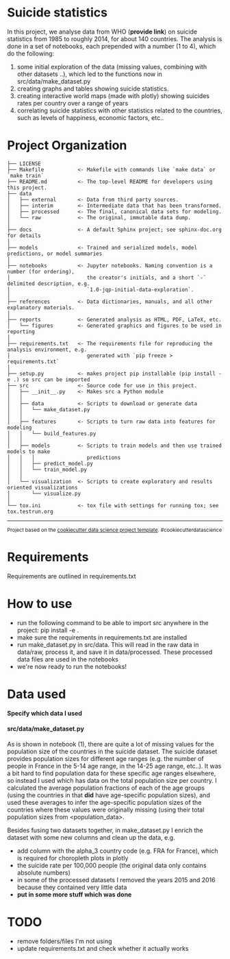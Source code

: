 Suicide statistics
==============================

In this project, we analyse data from WHO (**provide link**) on suicide statistics from 1985 to roughly 2014, for about 140 countries. The analysis is done in a set of notebooks, each prepended with a number (1 to 4), which do the following:
1. some initial exploration of the data (missing values, combining with other datasets ..), which led to the functions now in src/data/make_dataset.py
2. creating graphs and tables showing suicide statistics. 
3. creating interactive world maps (made with plotly) showing suicides rates per country over a range of years 
4. correlating suicide statistics with other statistics related to the countries, such as levels of happiness, economic factors, etc.. 

Project Organization
=========================

    ├── LICENSE
    ├── Makefile           <- Makefile with commands like `make data` or `make train`
    ├── README.md          <- The top-level README for developers using this project.
    ├── data
    │   ├── external       <- Data from third party sources.
    │   ├── interim        <- Intermediate data that has been transformed.
    │   ├── processed      <- The final, canonical data sets for modeling.
    │   └── raw            <- The original, immutable data dump.
    │
    ├── docs               <- A default Sphinx project; see sphinx-doc.org for details
    │
    ├── models             <- Trained and serialized models, model predictions, or model summaries
    │
    ├── notebooks          <- Jupyter notebooks. Naming convention is a number (for ordering),
    │                         the creator's initials, and a short `-` delimited description, e.g.
    │                         `1.0-jqp-initial-data-exploration`.
    │
    ├── references         <- Data dictionaries, manuals, and all other explanatory materials.
    │
    ├── reports            <- Generated analysis as HTML, PDF, LaTeX, etc.
    │   └── figures        <- Generated graphics and figures to be used in reporting
    │
    ├── requirements.txt   <- The requirements file for reproducing the analysis environment, e.g.
    │                         generated with `pip freeze > requirements.txt`
    │
    ├── setup.py           <- makes project pip installable (pip install -e .) so src can be imported
    ├── src                <- Source code for use in this project.
    │   ├── __init__.py    <- Makes src a Python module
    │   │
    │   ├── data           <- Scripts to download or generate data
    │   │   └── make_dataset.py
    │   │
    │   ├── features       <- Scripts to turn raw data into features for modeling
    │   │   └── build_features.py
    │   │
    │   ├── models         <- Scripts to train models and then use trained models to make
    │   │   │                 predictions
    │   │   ├── predict_model.py
    │   │   └── train_model.py
    │   │
    │   └── visualization  <- Scripts to create exploratory and results oriented visualizations
    │       └── visualize.py
    │
    └── tox.ini            <- tox file with settings for running tox; see tox.testrun.org


--------

<p><small>Project based on the <a target="_blank" href="https://drivendata.github.io/cookiecutter-data-science/">cookiecutter data science project template</a>. #cookiecutterdatascience</small></p>

Requirements
=================
Requirements are outlined in requirements.txt


How to use
=================

* run the following command to be able to import src anywhere in the project:
    pip install -e . 
* make sure the requirements in requirements.txt are installed
* run make_dataset.py in src/data. This will read in the raw data in data/raw, process it, and save it in data/processed. These processed data files are used in the notebooks
* we're now ready to run the notebooks! 




Data used
==============================
**Specify which data I used**

#### src/data/make_dataset.py
As is shown in notebook (1), there are quite a lot of missing values for the population size of the countries in the suicide dataset. The suicide dataset provides population sizes for different age ranges (e.g. the number of people in France in the 5-14 age range, in the 14-25 age range, etc..). It was a bit hard to find population data for these specific age ranges elsewhere, so instead I used <insert data source> which has data on the total population size per country. I calculated the average population fractions of each of the age groups (using the countries in <suicide data> that **did** have age-specific population sizes), and used these averages to infer the age-specific population sizes of the countries where these values were originally missing (using their total population sizes from <population_data>.
    
Besides fusing two datasets together, in make_dataset.py I enrich the dataset with some new columns and clean up the data, e.g.
* add column with the alpha_3 country code (e.g. FRA for France), which is required for choropleth plots in plotly
* the suicide rate per 100,000 people (the original data only contains absolute numbers)
* in some of the processed datasets I removed the years 2015 and 2016 because they contained very little data
* **put in some more stuff which was done**



TODO
==============================
* remove folders/files I'm not using
* update requirements.txt and check whether it actually works
